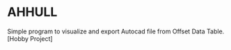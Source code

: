 # AHHULL
Simple program to visualize and export Autocad file from Offset Data Table. [Hobby Project]
